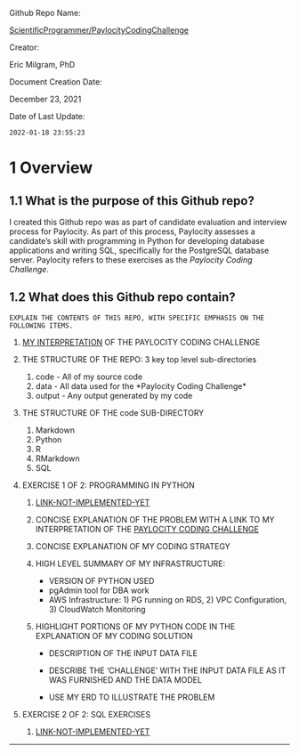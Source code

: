 <!-- <table> -->
<!--   <tbody> -->
<!--     <tr> -->
<!--       <td> -->
<!--         Github Repo Name: -->
<!--       </td> -->
<!--       <td> -->
<!--          <a href="https://github.com/ScientificProgrammer/PaylocityCodingChallenge">ScientificProgrammer/PaylocityCodingChallenge</a> -->
<!--       </td> -->
<!--     </tr> -->
<!--     <tr> -->
<!--       <td> -->
<!--         Author: -->
<!--       </td> -->
<!--       <td> -->
<!--         Eric Milgram, PhD -->
<!--       </td> -->
<!--     </tr> -->
<!--     <tr> -->
<!--       <td> -->
<!--         Document Creation Date -->
<!--       </td> -->
<!--       <td> -->
<!--         December 23, 2021 -->
<!--       </td> -->
<!--     </tr> -->
<!--     <tr> -->
<!--       <td> -->
<!--         Date of Last Update: -->
<!--       </td> -->
<!--       <td> -->
<!--         ``2022-01-18 23:55:23`` -->
<!--       </td> -->
<!--     </tr> -->
<!--   </tbody> -->
<!-- </table> -->

<div class="flex-container">

<div id="titleBox">

<div class="titleBoxRow">

<div class="titleBoxItemDescriptor">

Github Repo Name:

</div>

<div class="titleBoxItemValue">

[ScientificProgrammer/PaylocityCodingChallenge](%22https://github.com/ScientificProgrammer/PaylocityCodingChallenge%22)

</div>

</div>

<div class="titleBoxRow">

<div class="titleBoxItemDescriptor">

Creator:

</div>

<div class="titleBoxItemValue">

Eric Milgram, PhD

</div>

</div>

<div class="titleBoxRow">

<div class="titleBoxItemDescriptor">

Document Creation Date:

</div>

<div class="titleBoxItemValue">

December 23, 2021

</div>

</div>

<div class="titleBoxRow">

<div class="titleBoxItemDescriptor">

Date of Last Update:

</div>

<div class="titleBoxItemValue">

`2022-01-18 23:55:23`

</div>

</div>

</div>

</div>

# 1 Overview

## 1.1 What is the purpose of this Github repo?

I created this Github repo was as part of candidate evaluation and
interview process for Paylocity. As part of this process, Paylocity
assesses a candidate’s skill with programming in Python for developing
database applications and writing SQL, specifically for the PostgreSQL
database server. Paylocity refers to these exercises as the *Paylocity
Coding Challenge*.

## 1.2 What does this Github repo contain?

<div class="proofingOnlyContainer">

<div>

    EXPLAIN THE CONTENTS OF THIS REPO, WITH SPECIFIC EMPHASIS ON THE
    FOLLOWING ITEMS.

</div>

<ol>
<li>
<a href='``D:/GoogleDrive/eric.milgram/Career/Job Prospects/2021-11-09 Paylocity/020 Paylocity Coding Challenge/Paylocity Coding Challenge/./code/Markdown/paylocity_coding_challenge_overview.md``'>MY
INTERPRETATION</a> OF THE PAYLOCITY CODING CHALLENGE
</li>
<li>
<p>
THE STRUCTURE OF THE REPO: 3 key top level sub-directories
</p>
<ol>
<li>
<span class="sourceCodeText">code</span> - All of my source code
</li>
<li>
<span class="sourceCodeText">data</span> - All data used for the
*Paylocity Coding Challenge*
</li>
<li>
<span class="sourceCodeText">output</span> - Any output generated by my
code
</li>
</ol>
</li>
<li>
<p>
THE STRUCTURE OF THE <span class="sourceCodeText">code</span>
SUB-DIRECTORY
</p>
<ol>
<li>
<span class="sourceCodeText">Markdown</span>
</li>
<li>
<span class="sourceCodeText">Python</span>
</li>
<li>
<span class="sourceCodeText">R</span>
</li>
<li>
<span class="sourceCodeText">RMarkdown</span>
</li>
<li>
<span class="sourceCodeText">SQL</span>
</li>
</ol>
</li>
<li>
<p>
EXERCISE 1 OF 2: PROGRAMMING IN PYTHON
</p>
<ol>
<li>
<a href='https://example.com'>LINK-NOT-IMPLEMENTED-YET</a>
</li>
<li>
<p>
CONCISE EXPLANATION OF THE PROBLEM WITH A LINK TO MY INTERPRETATION OF
THE
<a href='``D:/GoogleDrive/eric.milgram/Career/Job Prospects/2021-11-09 Paylocity/020 Paylocity Coding Challenge/Paylocity Coding Challenge/./code/Markdown/paylocity_coding_challenge_overview.md``'>PAYLOCITY
CODING CHALLENGE</a>
</p>
</li>
<li>
<p>
CONCISE EXPLANATION OF MY CODING STRATEGY
</p>
</li>
<li>
<p>
HIGH LEVEL SUMMARY OF MY INFRASTRUCTURE:
</p>
<ul>
<li>
VERSION OF PYTHON USED
</li>
<li>
pgAdmin tool for DBA work
</li>
<li>
AWS Infrastructure: 1) PG running on RDS, 2) VPC Configuration, 3)
CloudWatch Monitoring
</li>
</ul
        </li>
<li>
<p>
HIGHLIGHT PORTIONS OF MY PYTHON CODE IN THE EXPLANATION OF MY CODING
SOLUTION
</p>
<ul>
<li>
<p>
DESCRIPTION OF THE INPUT DATA FILE
</p>
</li>
<li>
<p>
DESCRIBE THE ‘CHALLENGE’ WITH THE INPUT DATA FILE AS IT WAS FURNISHED
AND THE DATA MODEL
</p>
</li>
<li>
<p>
USE MY ERD TO ILLUSTRATE THE PROBLEM
</p>
</li>
<ul>
</li>
</ol>
</li>
<li>
<p>
EXERCISE 2 OF 2: SQL EXERCISES
</p>
<ol>
<li>
<a href='https://example.com'>LINK-NOT-IMPLEMENTED-YET</a>
</li>
</ol>
</li>
</ol>
</div>

------------------------------------------------------------------------

